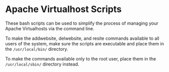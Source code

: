 Apache Virtualhost Scripts
==========================

These bash scripts can be used to simplify the process of managing your Apache Virtualhosts via the command line.

To make the addwebsite, delwebsite, and resite commands available to all users of the system, make sure the scripts are executable and place them in the `/usr/local/bin/` directory.

To make the commands available only to the root user, place them in the `/usr/local/sbin/` directory instead.
